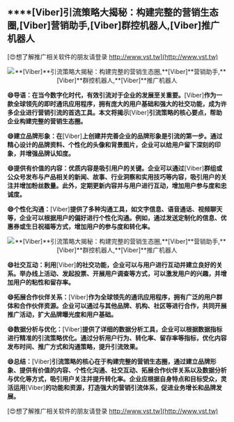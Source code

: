 ## ****[Viber]**引流策略大揭秘：构建完整的营销生态圈,**[Viber]**营销助手,**[Viber]**群控机器人,**[Viber]**推广机器人**

[😍想了解推广相关软件的朋友请登录 http://www.vst.tw](http://www.vst.tw)

 <center><img src="https://vst.tw/MP4/tuiguang/png/5.png" alt="**[Viber]**引流策略大揭秘：构建完整的营销生态圈,**[Viber]**营销助手,**[Viber]**群控机器人,**[Viber]**推广机器人"></center>

**😄导语：在当今数字化时代，有效引流对于企业的发展至关重要。**[Viber]**作为一款全球领先的即时通讯应用程序，拥有庞大的用户基础和强大的社交功能，成为许多企业进行营销引流的首选工具。本文将揭示**[Viber]**引流策略的核心要点，帮助企业构建完整的营销生态圈。**

**😄建立品牌形象：在**[Viber]**上创建并完善企业的品牌形象是引流的第一步。通过精心设计的品牌资料、个性化的头像和背景图片，企业可以给用户留下深刻的印象，并增强品牌认知度。**

**😄提供有价值的内容：优质内容是吸引用户的关键。企业可以通过**[Viber]**群组或公众号发布与产品相关的新闻、故事、行业洞察和实用技巧等内容，吸引用户的关注并增加粉丝数量。此外，定期更新内容并与用户进行互动，增加用户参与度和忠诚度。**

**😄个性化沟通：**[Viber]**提供了多种沟通工具，如文字信息、语音通话、视频聊天等，企业可以根据用户的偏好进行个性化沟通。例如，通过发送定制化的信息、优惠券或生日祝福等方式，增加用户的参与度和转化率。**

 <center><img src="https://vst.tw/MP4/tuiguang/png/8.png" alt="**[Viber]**引流策略大揭秘：构建完整的营销生态圈,**[Viber]**营销助手,**[Viber]**群控机器人,**[Viber]**推广机器人"></center>

**😄社交互动：利用**[Viber]**的社交功能，企业可以与用户进行互动并建立良好的关系。举办线上活动、发起投票、开展用户调查等方式，可以激发用户的兴趣，并增加用户的粘性和留存率。**

**😄拓展合作伙伴关系：**[Viber]**作为全球领先的通讯应用程序，拥有广泛的用户群体和合作伙伴资源。企业可以通过与其他品牌、机构、社区等进行合作，共同开展推广活动，扩大品牌曝光度和用户基础。**

**😄数据分析与优化：**[Viber]**提供了详细的数据分析工具，企业可以根据数据指标进行精准的引流策略优化。通过分析用户行为、转化率、留存率等指标，优化内容发布时间、推广方式和沟通策略，提升引流效果。**

**😄总结：**[Viber]**引流策略的核心在于构建完整的营销生态圈，通过建立品牌形象、提供有价值的内容、个性化沟通、社交互动、拓展合作伙伴关系以及数据分析与优化等方式，吸引用户关注并提升转化率。企业应根据自身特点和目标受众，灵活运用**[Viber]**的功能和资源，打造强大的营销引流体系，促进业务增长和品牌发展。**

[😍想了解推广相关软件的朋友请登录 http://www.vst.tw](http://www.vst.tw)



